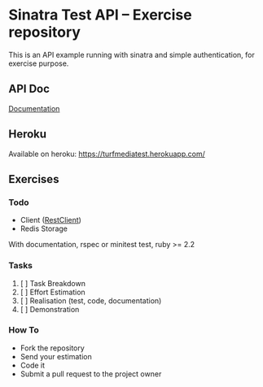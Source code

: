 # Sinatra Test API – Exercise repository

This is an API example running with sinatra and simple authentication, for exercise purpose.

## API Doc

[Documentation](doc/API.md)

## Heroku

Available on heroku: https://turfmediatest.herokuapp.com/

## Exercises

### Todo

* Client ([RestClient](https://github.com/rest-client/rest-client))
* Redis Storage

With documentation, rspec or minitest test, ruby >= 2.2

### Tasks

1. [ ] Task Breakdown
2. [ ] Effort Estimation
3. [ ] Realisation (test, code, documentation)
4. [ ] Demonstration

### How To

* Fork the repository
* Send your estimation
* Code it
* Submit a pull request to the project owner
